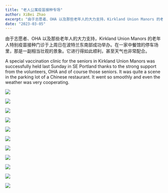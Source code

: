 ```yaml
---
title: "老人公寓疫苗接种专场"
author: XiBei Zhao
excerpt: "由于志愿者、OHA 以及那些老年人的大力支持，Kirkland Union Manors 的老年人特别疫苗接种门诊于上周日在波特兰东南部成功举办。在一家中餐馆的停车场里，那是一副相当壮观的景象。它进行得如此顺利，甚至天气也非常配合。"
date: "2023-03-05"
---
```


由于志愿者、OHA 以及那些老年人的大力支持，Kirkland Union Manors 的老年人特别疫苗接种门诊于上周日在波特兰东南部成功举办。在一家中餐馆的停车场里，那是一副相当壮观的景象。它进行得如此顺利，甚至天气也非常配合。

A special vaccination clinic for the seniors in Kirkland Union Manors was successfully held last Sunday in SE Portland thanks to the strong support from the volunteers, OHA and of course those seniors. It was quite a scene in the parking lot of a Chinese restaurant. It went so smoothly and even the weather was very cooperating.

![](https://res.cloudinary.com/dhngj18do/image/upload/f_auto,q_auto/v1/images/Wechat%20Image_20230307180438)

![](https://res.cloudinary.com/dhngj18do/image/upload/f_auto,q_auto/v1/images/Wechat%20Image_20230307180249)

![](https://res.cloudinary.com/dhngj18do/image/upload/f_auto,q_auto/v1/images/Wechat%20Image_20230307180410)

![](https://res.cloudinary.com/dhngj18do/image/upload/f_auto,q_auto/v1/images/Wechat%20Image_20230307180417)

![](https://res.cloudinary.com/dhngj18do/image/upload/f_auto,q_auto/v1/images/Wechat%20Image_20230307180423)

![](https://res.cloudinary.com/dhngj18do/image/upload/f_auto,q_auto/v1/images/Wechat%20Image_20230307180344)

![](https://res.cloudinary.com/dhngj18do/image/upload/f_auto,q_auto/v1/images/Wechat%20Image_20230307180349)

![](https://res.cloudinary.com/dhngj18do/image/upload/f_auto,q_auto/v1/images/Wechat%20Image_20230307180354)

![](https://res.cloudinary.com/dhngj18do/image/upload/f_auto,q_auto/v1/images/Wechat%20Image_20230307180359)

![](https://res.cloudinary.com/dhngj18do/image/upload/f_auto,q_auto/v1/images/Wechat%20Image_20230307180405)

![](https://res.cloudinary.com/dhngj18do/image/upload/f_auto,q_auto/v1/images/Wechat%20Image_20230307180430)
